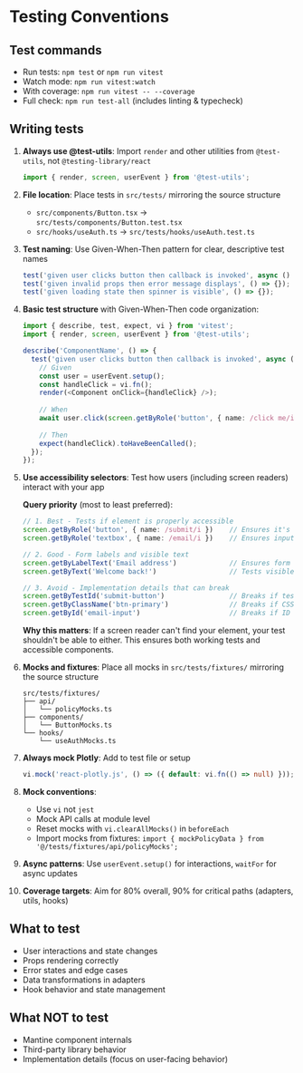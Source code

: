 # Testing Conventions

## Test commands
- Run tests: `npm test` or `npm run vitest`
- Watch mode: `npm run vitest:watch`
- With coverage: `npm run vitest -- --coverage`
- Full check: `npm run test-all` (includes linting & typecheck)

## Writing tests
1. **Always use @test-utils**: Import `render` and other utilities from `@test-utils`, not `@testing-library/react`
   ```typescript
   import { render, screen, userEvent } from '@test-utils';
   ```

2. **File location**: Place tests in `src/tests/` mirroring the source structure
   - `src/components/Button.tsx` → `src/tests/components/Button.test.tsx`
   - `src/hooks/useAuth.ts` → `src/tests/hooks/useAuth.test.ts`

3. **Test naming**: Use Given-When-Then pattern for clear, descriptive test names
   ```typescript
   test('given user clicks button then callback is invoked', async () => {});
   test('given invalid props then error message displays', () => {});
   test('given loading state then spinner is visible', () => {});
   ```

4. **Basic test structure** with Given-When-Then code organization:
   ```typescript
   import { describe, test, expect, vi } from 'vitest';
   import { render, screen, userEvent } from '@test-utils';
   
   describe('ComponentName', () => {
     test('given user clicks button then callback is invoked', async () => {
       // Given
       const user = userEvent.setup();
       const handleClick = vi.fn();
       render(<Component onClick={handleClick} />);
       
       // When
       await user.click(screen.getByRole('button', { name: /click me/i }));
       
       // Then
       expect(handleClick).toHaveBeenCalled();
     });
   });
   ```

5. **Use accessibility selectors**: Test how users (including screen readers) interact with your app
   
   **Query priority** (most to least preferred):
   ```typescript
   // 1. Best - Tests if element is properly accessible
   screen.getByRole('button', { name: /submit/i })    // Ensures it's an actual button
   screen.getByRole('textbox', { name: /email/i })    // Ensures input is labeled
   
   // 2. Good - Form labels and visible text
   screen.getByLabelText('Email address')             // Ensures form has labels
   screen.getByText('Welcome back!')                  // Tests visible content
   
   // 3. Avoid - Implementation details that can break
   screen.getByTestId('submit-button')                // Breaks if test-id changes
   screen.getByClassName('btn-primary')               // Breaks if CSS changes
   screen.getById('email-input')                      // Breaks if ID changes
   ```
   
   **Why this matters**: If a screen reader can't find your element, your test shouldn't be able to either. This ensures both working tests and accessible components.

6. **Mocks and fixtures**: Place all mocks in `src/tests/fixtures/` mirroring the source structure
   ```
   src/tests/fixtures/
   ├── api/
   │   └── policyMocks.ts
   ├── components/
   │   └── ButtonMocks.ts
   └── hooks/
       └── useAuthMocks.ts
   ```

7. **Always mock Plotly**: Add to test file or setup
   ```typescript
   vi.mock('react-plotly.js', () => ({ default: vi.fn(() => null) }));
   ```

8. **Mock conventions**: 
   - Use `vi` not `jest`
   - Mock API calls at module level
   - Reset mocks with `vi.clearAllMocks()` in `beforeEach`
   - Import mocks from fixtures: `import { mockPolicyData } from '@/tests/fixtures/api/policyMocks';`

9. **Async patterns**: Use `userEvent.setup()` for interactions, `waitFor` for async updates

10. **Coverage targets**: Aim for 80% overall, 90% for critical paths (adapters, utils, hooks)

## What to test
- User interactions and state changes
- Props rendering correctly
- Error states and edge cases
- Data transformations in adapters
- Hook behavior and state management

## What NOT to test
- Mantine component internals
- Third-party library behavior
- Implementation details (focus on user-facing behavior)